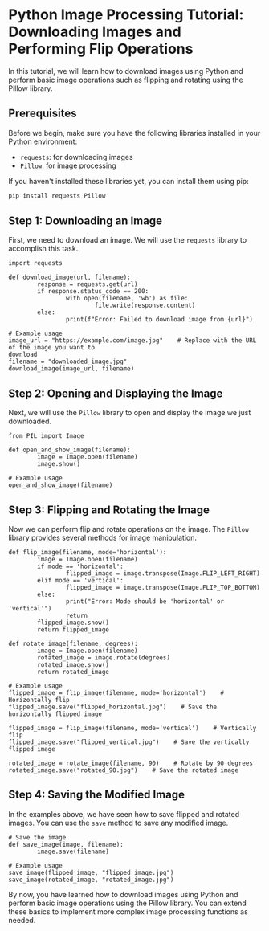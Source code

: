 # Python Image Processing Tutorial: Downloading Images and Performing Flip Operations 
 
In  this  tutorial,  we  will  learn  how  to  download  images  using  Python  and  perform  basic  image 
operations such as flipping and rotating using the Pillow library. 
 
## Prerequisites 
 
Before we begin, make sure you have the following libraries installed in your Python environment: 
 
- `requests`: for downloading images 
- `Pillow`: for image processing 
 
If you haven't installed these libraries yet, you can install them using pip: 
 
```bash 
pip install requests Pillow 
``` 
 
## Step 1: Downloading an Image 
 
First, we need to download an image. We will use the `requests` library to accomplish this task. 
 
``` 
import requests 
 
def download_image(url, filename): 
        response = requests.get(url) 
        if response.status_code == 200: 
                with open(filename, 'wb') as file: 
                        file.write(response.content) 
        else: 
                print(f"Error: Failed to download image from {url}") 
 
# Example usage 
image_url = "https://example.com/image.jpg"    # Replace with the URL of the image you want to 
download 
filename = "downloaded_image.jpg" 
download_image(image_url, filename) 
``` 
 
## Step 2: Opening and Displaying the Image 
 
Next, we will use the `Pillow` library to open and display the image we just downloaded. 
 
``` 
from PIL import Image 
 
def open_and_show_image(filename): 
        image = Image.open(filename) 
        image.show() 
 
# Example usage 
open_and_show_image(filename) 
``` 
 
## Step 3: Flipping and Rotating the Image 
 
Now we can perform flip and rotate operations on the image. The `Pillow` library provides several 
methods for image manipulation. 
 
``` 
def flip_image(filename, mode='horizontal'): 
        image = Image.open(filename) 
        if mode == 'horizontal': 
                flipped_image = image.transpose(Image.FLIP_LEFT_RIGHT) 
        elif mode == 'vertical': 
                flipped_image = image.transpose(Image.FLIP_TOP_BOTTOM) 
        else: 
                print("Error: Mode should be 'horizontal' or 'vertical'") 
                return 
        flipped_image.show() 
        return flipped_image 
 
def rotate_image(filename, degrees): 
        image = Image.open(filename) 
        rotated_image = image.rotate(degrees) 
        rotated_image.show() 
        return rotated_image 
 
# Example usage 
flipped_image = flip_image(filename, mode='horizontal')    # Horizontally flip 
flipped_image.save("flipped_horizontal.jpg")    # Save the horizontally flipped image 
 
flipped_image = flip_image(filename, mode='vertical')    # Vertically flip 
flipped_image.save("flipped_vertical.jpg")    # Save the vertically flipped image 
 
rotated_image = rotate_image(filename, 90)    # Rotate by 90 degrees 
rotated_image.save("rotated_90.jpg")    # Save the rotated image 
``` 
 
## Step 4: Saving the Modified Image 
 
In  the  examples  above,  we  have  seen  how  to  save  flipped  and  rotated  images.  You  can  use  the 
`save` method to save any modified image. 
 
``` 
# Save the image 
def save_image(image, filename): 
        image.save(filename) 
 
# Example usage 
save_image(flipped_image, "flipped_image.jpg") 
save_image(rotated_image, "rotated_image.jpg") 
``` 
 
By  now,  you  have  learned  how  to  download  images  using  Python  and  perform  basic  image 
operations using the Pillow library. You can extend these basics to implement more complex image 
processing functions as needed. 